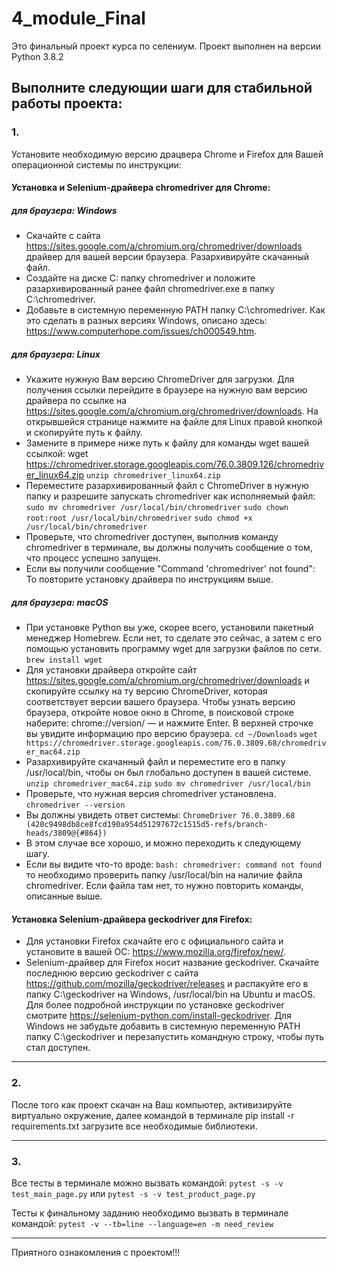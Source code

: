 # 4_module_Final
Это финальный проект курса по селениум. Проект выполнен на версии Python 3.8.2

## Выполните следующии шаги для стабильной работы проекта:

### 1. 

Установите необходимую версию драцвера Chrome и Firefox для Вашей операционной системы по инструкции:

#### Установка и Selenium-драйвера chromedriver для Chrome:

##### для браузера: Windows
- Скачайте с сайта https://sites.google.com/a/chromium.org/chromedriver/downloads драйвер для вашей версии браузера. Разархивируйте скачанный файл.
- Создайте на диске C: папку chromedriver и положите разархивированный ранее файл chromedriver.exe в папку C:\chromedriver.
- Добавьте в системную переменную PATH папку C:\chromedriver. Как это сделать в разных версиях Windows, описано здесь: https://www.computerhope.com/issues/ch000549.htm.

##### для браузера: Linux

- Укажите нужную Вам версию ChromeDriver для загрузки. Для получения ссылки перейдите в браузере на нужную вам версию драйвера по ссылке на https://sites.google.com/a/chromium.org/chromedriver/downloads. На открывшейся странице нажмите на файле для Linux правой кнопкой и скопируйте путь к файлу. 
- Замените в примере ниже путь к файлу для команды wget вашей ссылкой:
wget https://chromedriver.storage.googleapis.com/76.0.3809.126/chromedriver_linux64.zip
```unzip chromedriver_linux64.zip```
- Переместите разархивированный файл с СhromeDriver в нужную папку и разрешите запускать chromedriver как исполняемый файл:
```sudo mv chromedriver /usr/local/bin/chromedriver```
```sudo chown root:root /usr/local/bin/chromedriver```
```sudo chmod +x /usr/local/bin/chromedriver```
- Проверьте, что chromedriver доступен, выполнив команду chromedriver в терминале, вы должны получить сообщение о том, что процесс успешно запущен.
- Если вы получили сообщение "Command 'chromedriver' not found": То повторите установку драйвера по инструкциям выше.

##### для браузера: macOS

- При установке Python вы уже, скорее всего, установили пакетный менеджер Homebrew. Если нет, то сделате это сейчас, а затем с его помощью установить программу wget для загрузки файлов по сети.
```brew install wget```
- Для установки драйвера откройте сайт https://sites.google.com/a/chromium.org/chromedriver/downloads и скопируйте ссылку на ту версию ChromeDriver, которая соответствует версии вашего браузера. Чтобы узнать версию браузера, откройте новое окно в Chrome, в поисковой строке наберите: chrome://version/ — и нажмите Enter. В верхней строчке вы увидите информацию про версию браузера.
```cd ~/Downloads```
```wget https://chromedriver.storage.googleapis.com/76.0.3809.68/chromedriver_mac64.zip```
- Разархивируйте скачанный файл и переместите его в папку /usr/local/bin, чтобы он был глобально доступен в вашей системе.
```unzip chromedriver_mac64.zip```
```sudo mv chromedriver /usr/local/bin```
- Проверьте, что нужная версия chromedriver установлена.
```chromedriver --version```
- Вы должны увидеть ответ системы:
```ChromeDriver 76.0.3809.68 (420c9498db8ce8fcd190a954d51297672c1515d5-refs/branch-heads/3809@{#864})```
- В этом случае все хорошо, и можно переходить к следующему шагу.
- Если вы видите что-то вроде:
```bash: chromedriver: command not found```
то необходимо проверить папку /usr/local/bin на наличие файла chromedriver. Если файла там нет, то нужно повторить команды, описанные выше.


#### Установка Selenium-драйвера geckodriver для Firefox:
- Для установки Firefox скачайте его с официального сайта и установите в вашей ОС: https://www.mozilla.org/firefox/new/.
- Selenium-драйвер для Firefox носит название geckodriver. Скачайте последнюю версию geckodriver с сайта https://github.com/mozilla/geckodriver/releases и распакуйте его в папку C:\geckodriver на Windows, /usr/local/bin на Ubuntu и macOS. Для более подробной инструкции по установке geckodriver смотрите https://selenium-python.com/install-geckodriver. Для Windows не забудьте добавить в системную переменную PATH папку C:\geckodriver и перезапустить командную строку, чтобы путь стал доступен.

---

### 2.

После того как проект скачан на Ваш компьютер, активизируйте виртуально окружение, далее командой в терминале pip install -r requirements.txt
загрузите все необходимые библиотеки.

---

### 3.

Все тесты в терминале можно вызвать командой: ```pytest -s -v test_main_page.py``` или ```pytest -s -v test_product_page.py```

Тесты к финальному заданию необходимо вызвать в терминале командой: ```pytest -v --tb=line --language=en -m need_review```

---

Приятного ознакомления с проектом!!!
